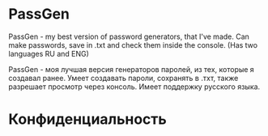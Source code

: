 # PassGen
PassGen - my best version of password generators, that I've made. Can make passwords, save in .txt and check them inside the console. (Has two languages RU and ENG)

PassGen - моя лучшая версия генераторов паролей, из тех, которые я создавал ранее. Умеет создавать пароли, сохранять в .тхт, также разрешает просмотр через консоль. Имеет поддержку русского языка.

# Конфиденциальность 

